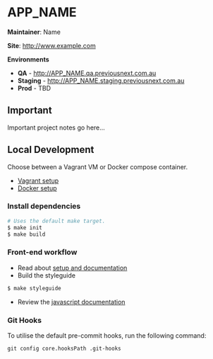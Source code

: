 APP_NAME
===========

**Maintainer**: Name

**Site**: http://www.example.com

**Environments**
* **QA** - http://APP_NAME.qa.previousnext.com.au
* **Staging** - http://APP_NAME.staging.previousnext.com.au
* **Prod** - TBD

## Important

Important project notes go here...

## Local Development

Choose between a Vagrant VM or Docker compose container.

- [Vagrant setup](docs/vm-vagrant.md)
- [Docker setup](docs/vm-docker.md)

### Install dependencies

```bash
# Uses the default make target.
$ make init
$ make build
```

### Front-end workflow

- Read about [setup and documentation](docs/front-end.md)
- Build the styleguide

```bash
$ make styleguide
```

- Review the [javascript documentation](docs/javascript.md)

### Git Hooks

To utilise the default pre-commit hooks, run the following command:

```
git config core.hooksPath .git-hooks
```
